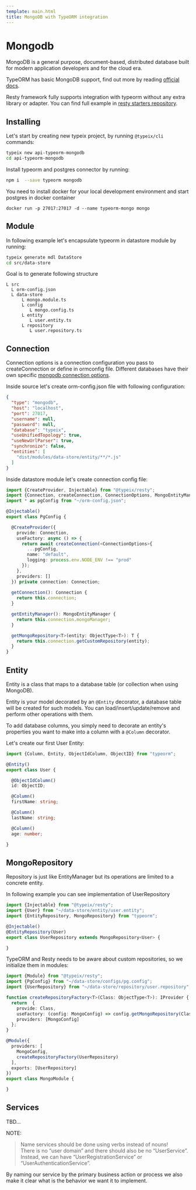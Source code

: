 ```yaml
---
template: main.html 
title: MongoDB with TypeORM integration
---
```


# Mongodb
MongoDB is a general purpose, document-based, distributed database built for modern application developers and for the cloud era.

TypeORM has basic MongoDB support, find out more by reading [official docs](https://typeorm.io/#/mongodb).

Resty framework fully supports integration with typeorm without any extra library or adapter. You can find full example
in [resty starters repository](https://github.com/typeix/resty-starters/tree/master/api-typeorm-mongo).

## Installing

Let's start by creating new typeix project, by running `@typeix/cli` commands:

```bash
typeix new api-typeorm-mongodb
cd api-typeorm-mongodb
```

Install typeorm and postgres connector by running:

```bash
npm i  --save typeorm mongodb
```

You need to install docker for your local development environment and start postgres in docker container

```shell
docker run -p 27017:27017 -d --name typeorm-mongo mongo
```

## Module

In following example let's encapsulate typeorm in datastore module by running:

```bash
typeix generate mdl DataStore
cd src/data-store
```

Goal is to generate following structure

```text
L src
  L orm-config.json
  L data-store
      L mongo.module.ts
      L config
         L mongo.config.ts
      L entity
         L user.entity.ts
      L repository
         L user.repository.ts
```

## Connection

Connection options is a connection configuration you pass to createConnection or define in ormconfig file. Different
databases have their own specific [mongodb connection options](https://typeorm.io/#/connection-options/mongodb-connection-options).

Inside source let's create orm-config.json file with following configuration:

```json
{
  "type": "mongodb",
  "host": "localhost",
  "port": 27017,
  "username": null,
  "password": null,
  "database": "typeix",
  "useUnifiedTopology": true,
  "useNewUrlParser": true,
  "synchronize": false,
  "entities": [
    "dist/modules/data-store/entity/**/*.js"
  ]
}

```

Inside datastore module let's create connection config file:

```ts
import {CreateProvider, Injectable} from "@typeix/resty";
import {Connection, createConnection, ConnectionOptions, MongoEntityManager} from "typeorm";
import * as pgConfig from "~/orm-config.json";

@Injectable()
export class PgConfig {

  @CreateProvider({
    provide: Connection,
    useFactory: async () => {
      return await createConnection(<ConnectionOptions>{
        ...pgConfig,
        name: "default",
        logging: process.env.NODE_ENV !== "prod"
      });
    },
    providers: []
  }) private connection: Connection;
  
  getConnection(): Connection {
    return this.connection;
  }

  getEntityManager(): MongoEntityManager {
    return this.connection.mongoManager;
  }

  getMongoRepository<T>(entity: ObjectType<T>): T {
    return this.connection.getCustomRepository(entity);
  }
}
```

## Entity

Entity is a class that maps to a database table (or collection when using MongoDB).

Entity is your model decorated by an `@Entity` decorator, a database table will be created for such models. You can
load/insert/update/remove and perform other operations with them.

To add database columns, you simply need to decorate an entity's properties you want to make into a column with
a `@Column` decorator.

Let's create our first User Entity:
```ts
import {Column, Entity, ObjectIdColumn, ObjectID} from "typeorm";

@Entity()
export class User {

  @ObjectIdColumn()
  id: ObjectID;

  @Column()
  firstName: string;

  @Column()
  lastName: string;

  @Column()
  age: number;

}
```

## MongoRepository
Repository is just like EntityManager but its operations are limited to a concrete entity.

In following example you can see implementation of UserRepository
```ts
import {Injectable} from "@typeix/resty";
import {User} from "~/data-store/entity/user.entity";
import {EntityRepository, MongoRepository} from "typeorm";

@Injectable()
@EntityRepository(User)
export class UserRepository extends MongoRepository<User> {

}
```

TypeORM and Resty needs to be aware about custom repositories, so we initialize them in modules:
```ts
import {Module} from "@typeix/resty";
import {PgConfig} from "~/data-store/configs/pg.config";
import {UserRepository} from "~/data-store/repository/user.repository";

function createRepositoryFactory<T>(Class: ObjectType<T>): IProvider {
  return  {
    provide: Class,
    useFactory: (config: MongoConfig) => config.getMongoRepository(Class),
    providers: [MongoConfig]
  };
}

@Module({
  providers: [
    MongoConfig,
    createRepositoryFactory(UserRepository)
  ],
  exports: [UserRepository]
})
export class MongoModule {

}
```



## Services
TBD...

NOTE:
> Name services should be done using verbs instead of nouns! <br />
> There is no “user domain” and there should also be no “UserService”.  <br />
> Instead, we can have “UserRegistrationService” or “UserAuthenticationService”. <br />

By naming our service by the primary business action or process we also make it clear what is the behavior we want it to implement.


